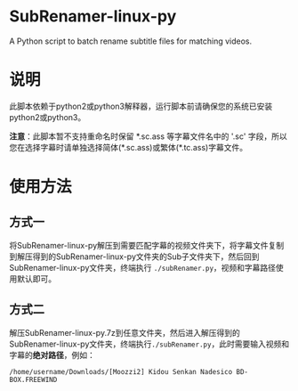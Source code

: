 # SubRenamer-linux-py
A Python script to batch rename subtitle files for matching videos.

# 说明  
此脚本依赖于python2或python3解释器，运行脚本前请确保您的系统已安装python2或python3。

**注意**：此脚本暂不支持重命名时保留 *.sc.ass 等字幕文件名中的 '.sc' 字段，所以您在选择字幕时请单独选择简体(\*.sc.ass)或繁体(\*.tc.ass)字幕文件。

# 使用方法  
## 方式一
将SubRenamer-linux-py解压到需要匹配字幕的视频文件夹下，将字幕文件复制到解压得到的SubRenamer-linux-py文件夹的Sub子文件夹下，然后回到SubRenamer-linux-py文件夹，终端执行 ```./subRenamer.py```，视频和字幕路径使用默认即可。

## 方式二  
解压SubRenamer-linux-py.7z到任意文件夹，然后进入解压得到的SubRenamer-linux-py文件夹，终端执行```./subRenamer.py```，此时需要输入视频和字幕的**绝对路径**，例如：   
```  
/home/username/Downloads/[Moozzi2] Kidou Senkan Nadesico BD-BOX.FREEWIND
```
